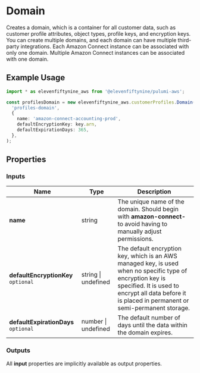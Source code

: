 # Domain

Creates a domain, which is a container for all customer data, such as customer profile attributes, object types, profile keys, and encryption keys. You can create multiple domains, and each domain can have multiple third-party integrations. Each Amazon Connect instance can be associated with only one domain. Multiple Amazon Connect instances can be associated with one domain.

## Example Usage

```ts
import * as elevenfiftynine_aws from '@elevenfiftynine/pulumi-aws';

const profilesDomain = new elevenfiftynine_aws.customerProfiles.Domain(
  'profiles-domain',
  {
    name: 'amazon-connect-accounting-prod',
    defaultEncryptionKey: key.arn,
    defaultExpirationDays: 365,
  },
);
```

## Properties

### Inputs

| Name | Type | Description |
| --- | --- | --- |
| **name** | string | The unique name of the domain. Should begin with **amazon-connect-** to avoid having to manually adjust permissions. |
| **defaultEncryptionKey** `optional`  | string &#124; undefined | The default encryption key, which is an AWS managed key, is used when no specific type of encryption key is specified. It is used to encrypt all data before it is placed in permanent or semi-permanent storage. |
| **defaultExpirationDays** `optional` | number &#124; undefined | The default number of days until the data within the domain expires. |

### Outputs

All **input** properties are implicitly available as output properties.
